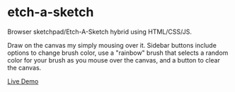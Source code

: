 # etch-a-sketch
Browser sketchpad/Etch-A-Sketch hybrid using HTML/CSS/JS.

Draw on the canvas my simply mousing over it. Sidebar buttons include
options to change brush color, use a "rainbow" brush that selects a
random color for your brush as you mouse over the canvas, and a button
to clear the canvas.



[Live Demo](https://rkim805.github.io/etch-a-sketch/)